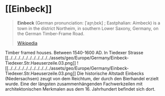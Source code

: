 
# [[Einbeck]]

> **Einbeck** (German pronunciation: [ˈaɪ̯nˌbɛk] ; Eastphalian: Aimbeck) is a town in the district Northeim, 
> in southern Lower Saxony, Germany, on the German Timber-Frame Road.
>
> [Wikipedia](https://en.wikipedia.org/wiki/Einbeck) 

Timber framed houses. 
Between 1540-1600 AD. In Tiedexer Strasse
[[../../../../../../../../../../../assets/geo/Europe/Germany/Einbeck-Tiedexer.Str.Haeuserzeile.03.png]]
![[../../../../../../../../../../../assets/geo/Europe/Germany/Einbeck-Tiedexer.Str.Haeuserzeile.03.png]]
Die historische Altstadt Einbecks (Niedersachsen) zeugt von dem Reichtum, der durch den Bierhandel erzielt wurde. 
Eine der längsten zusammenhängenden Fachwerkzeilen mit architektonischen Merkmalen aus dem 16. Jahrhundert befindet sich dort.

